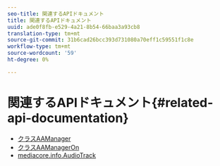 ```yaml
---
seo-title: 関連するAPIドキュメント
title: 関連するAPIドキュメント
uuid: ade0f8fb-e529-4a21-8b54-66baa3a93cb8
translation-type: tm+mt
source-git-commit: 31b6cad26bcc393d731080a70eff1c59551f1c8e
workflow-type: tm+mt
source-wordcount: '59'
ht-degree: 0%

---
```



# 関連するAPIドキュメント{#related-api-documentation}

* [クラスAAManager](https://help.adobe.com/en_US/primetime/api/reference_implementation/android/javadoc/com/adobe/primetime/reference/manager/AdsManager.html)
* [クラスAAManagerOn](https://help.adobe.com/en_US/primetime/api/reference_implementation/android/javadoc/com/adobe/primetime/reference/manager/AAManagerOn.html)
* [mediacore.info.AudioTrack](https://help.adobe.com/en_US/primetime/api/psdk/javadoc/com/adobe/mediacore/info/AudioTrack.html)